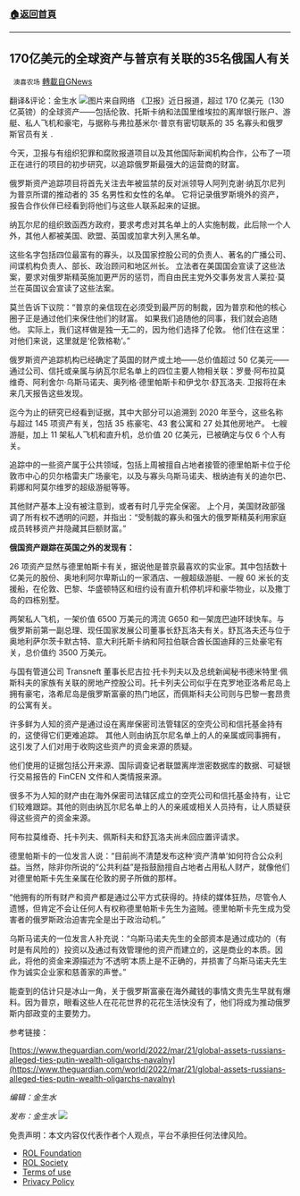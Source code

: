 ###  [:house:返回首頁](https://github.com/ourhimalayas/txt)
---


## 170亿美元的全球资产与普京有关联的35名俄国人有关
` 澳喜农场` [轉載自GNews](https://gnews.org/zh-hans/2214790/)

翻译&评论：金生水
![](https://assets.gnews.org/wp-content/uploads/2022/03/3-130.png)图片来自网络
《卫报》近日报道，超过 170 亿美元（130 亿英镑）的全球资产——包括伦敦、托斯卡纳和法国里维埃拉的离岸银行账户、游艇、私人飞机和豪宅，与据称与弗拉基米尔·普京有密切联系的 35 名寡头和俄罗斯官员有关 .

今天，卫报与有组织犯罪和腐败报道项目以及其他国际新闻机构合作，公布了一项正在进行的项目的初步研究，以追踪俄罗斯最强大的运营商的财富。

俄罗斯资产追踪项目将首先关注去年被监禁的反对派领导人阿列克谢·纳瓦尔尼列为普京所谓的推动者的 35 名男性和女性的名单。 它将记录俄罗斯境外的资产，报告合作伙伴已经看到将他们与这些人联系起来的证据。

纳瓦尔尼的组织致函西方政府，要求考虑对其名单上的人实施制裁，此后除一个人外，其他人都被美国、欧盟、英国或加拿大列入黑名单。

这些名字包括四位最富有的寡头，以及国家控股公司的负责人、著名的广播公司、间谍机构负责人、部长、政治顾问和地区州长。 立法者在美国国会宣读了这些法案，要求对俄罗斯精英施加更严厉的惩罚，而自由民主党外交事务发言人莱拉·莫兰在英国议会宣读了这些法案。

莫兰告诉下议院：“普京的亲信现在必须受到最严厉的制裁，因为普京和他的核心圈子正是通过他们来保住他们的财富。 如果我们追随他的同事，我们就会追随他。 实际上，我们这样做是独一无二的，因为他们选择了伦敦。 他们住在这里：对他们来说，这里就是‘伦敦格勒’。”

俄罗斯资产追踪机构已经确定了英国的财产或土地——总价值超过 50 亿美元——通过公司、信托或亲属与纳瓦尔尼名单上的四位主要人物相关联：罗曼·阿布拉莫维奇、阿利舍尔·乌斯马诺夫、奥列格·德里帕斯卡和伊戈尔·舒瓦洛夫. 卫报将在未来几天报告这些发现。

迄今为止的研究已经看到证据，其中大部分可以追溯到 2020 年至今，这些名称与超过 145 项资产有关，包括 35 栋豪宅、43 套公寓和 27 处其他房地产。 七艘游艇，加上 11 架私人飞机和直升机，总价值 20 亿美元，已被确定与仅 6 个人有关。

追踪中的一些资产属于公共领域，包括上周被擅自占地者接管的德里帕斯卡位于伦敦市中心的贝尔格雷夫广场豪宅，以及与寡头乌斯马诺夫、根纳迪有关的迪尔巴、莉娜和阿莫尔维罗的超级游艇等等。

其他财产基本上没有被注意到，或者有时几乎完全保密。 上个月，美国财政部强调了所有权不透明的问题，并指出：“受制裁的寡头和强大的俄罗斯精英利用家庭成员转移资产并隐藏其巨额财富。”

**俄国资产跟踪在英国之外的发现有：**

26 项资产显然与德里帕斯卡有关，据说他是普京最喜欢的实业家。其中包括数十亿美元的股份、奥地利阿尔卑斯山的一家酒店、一艘超级游艇、一艘 60 米长的支援船，在伦敦、巴黎、华盛顿特区和纽约设有直升机停机坪和豪华物业，以及撒丁岛的四栋别墅。

两架私人飞机，一架价值 6500 万美元的湾流 G650 和一架庞巴迪环球快车。与俄罗斯前第一副总理、现任国家发展公司董事长舒瓦洛夫有关。舒瓦洛夫还与位于奥地利萨尔茨卡默古特、意大利托斯卡纳和阿拉伯联合酋长国迪拜的三处豪宅有关，总价值约 3500 万美元。

与国有管道公司 Transneft 董事长尼古拉·托卡列夫以及总统新闻秘书德米特里·佩斯科夫的家族有关联的房地产控股公司。托卡列夫公司似乎在克罗地亚洛希尼岛上拥有豪宅，洛希尼岛是俄罗斯富豪的热门地区，而佩斯科夫公司则与巴黎一套昂贵的公寓有关。

许多鲜为人知的资产是通过设在离岸保密司法管辖区的空壳公司和信托基金持有的，这使得它们更难追踪。 其他人则由纳瓦尔尼名单上的人的亲属或同事拥有，这引发了人们对用于收购这些资产的资金来源的质疑。

他们使用的证据包括公开来源、国际调查记者联盟离岸泄密数据库的数据、可疑银行交易报告的 FinCEN 文件和人类情报来源。

很多不为人知的财产由在海外保密司法辖区成立的空壳公司和信托基金持有，让它们较难跟踪。其他的则由纳瓦尔尼名单上的人的亲戚或相关人员持有，让人质疑获得这些资产的资金来源。

阿布拉莫维奇、托卡列夫、佩斯科夫和舒瓦洛夫尚未回应置评请求。

德里帕斯卡的一位发言人说：“目前尚不清楚发布这种‘资产清单’如何符合公众利益。当然，除非你所说的“公共利益”是指鼓励擅自占地者占用私人财产，就像他们对德里帕斯卡先生亲属在伦敦的房子所做的那样。

“他拥有的所有财产和资产都是通过公平方式获得的。持续的媒体狂热，尽管令人遗憾，但肯定不会让任何人有权称德里帕斯卡先生为盗贼。德里帕斯卡先生成为受害者的俄罗斯政治迫害完全是出于政治动机。”

乌斯马诺夫的一位发言人补充说：“乌斯马诺夫先生的全部资本是通过成功的（有时是有风险的）投资以及通过有效管理他的资产而建立的，这是商业的本质。因此，将他的资金来源描述为‘不透明’本质上是不正确的，并损害了乌斯马诺夫先生作为诚实企业家和慈善家的声誉。”

能查到的估计只是冰山一角，关于俄罗斯富豪在海外藏钱的事情文贵先生早就有爆料。因为普京，眼看这些人在花花世界的花花生活快没有了，他们将成为推动俄罗斯内部政变的主要势力。

参考链接：

[https://www.theguardian.com/world/2022/mar/21/global-assets-russians-alleged-ties-putin-wealth-oligarchs-navalny](https://www.theguardian.com/world/2022/mar/21/global-assets-russians-alleged-ties-putin-wealth-oligarchs-navalny)

*编辑：金生水*

*发布：金生水*
![](https://assets.gnews.org/wp-content/uploads/2022/03/澳喜图标2-1-1.jpg)
 

免责声明：本文内容仅代表作者个人观点，平台不承担任何法律风险。

- [ROL Foundation](https://rolfoundation.org/)
- [ROL Society](https://rolsociety.org/)
- [Terms of use](https://gnews.org/terms-of-use-3/)
- [Privacy Policy](https://gnews.org/privacy-policy/)
